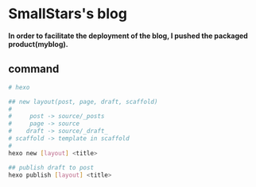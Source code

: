 # SmallStars's blog

**In order to facilitate the deployment of the blog, I pushed the packaged product(myblog).**

## command

```bash
# hexo

## new layout(post, page, draft, scaffold)
#
#     post -> source/_posts
#     page -> source
#    draft -> source/_draft_
# scaffold -> template in scaffold
#
hexo new [layout] <title>

## publish draft to post
hexo publish [layout] <title>

```
